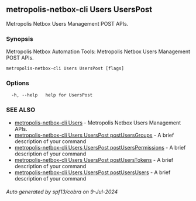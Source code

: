 ## metropolis-netbox-cli Users UsersPost

Metropolis Netbox Users Management POST APIs.

### Synopsis


Metropolis Netbox Automation Tools:
  Metropolis Netbox Users Management POST APIs.

```
metropolis-netbox-cli Users UsersPost [flags]
```

### Options

```
  -h, --help   help for UsersPost
```

### SEE ALSO

* [metropolis-netbox-cli Users]()	 - Metropolis Netbox Users Management APIs.
* [metropolis-netbox-cli Users UsersPost postUsersGroups]()	 - A brief description of your command
* [metropolis-netbox-cli Users UsersPost postUsersPermissions]()	 - A brief description of your command
* [metropolis-netbox-cli Users UsersPost postUsersTokens]()	 - A brief description of your command
* [metropolis-netbox-cli Users UsersPost postUsersUsers]()	 - A brief description of your command

###### Auto generated by spf13/cobra on 9-Jul-2024

